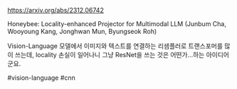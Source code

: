 https://arxiv.org/abs/2312.06742

Honeybee: Locality-enhanced Projector for Multimodal LLM (Junbum Cha, Wooyoung Kang, Jonghwan Mun, Byungseok Roh)

Vision-Language 모델에서 이미지와 텍스트를 연결하는 리샘플러로 트랜스포머를 많이 쓰는데, locality 손실이 일어나니 그냥 ResNet을 쓰는 것은 어떤가...하는 아이디어군요.

#vision-language #cnn